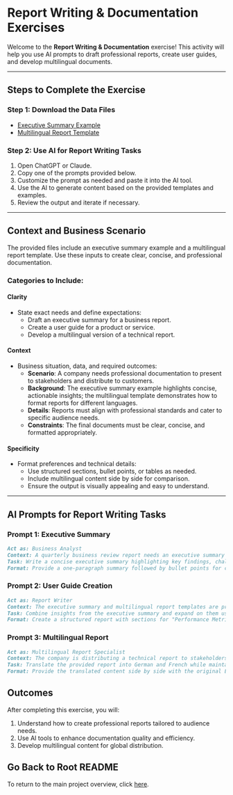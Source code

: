 # Report Writing & Documentation Exercises

Welcome to the **Report Writing & Documentation** exercise! This activity will help you use AI prompts to draft professional reports, create user guides, and develop multilingual documents.

---

## Steps to Complete the Exercise

### Step 1: Download the Data Files
- [Executive Summary Example](./data/executive_summary_example.docx)
- [Multilingual Report Template](./data/multilingual_report_template.docx)

### Step 2: Use AI for Report Writing Tasks
1. Open ChatGPT or Claude.
2. Copy one of the prompts provided below.
3. Customize the prompt as needed and paste it into the AI tool.
4. Use the AI to generate content based on the provided templates and examples.
5. Review the output and iterate if necessary.

---

## Context and Business Scenario

The provided files include an executive summary example and a multilingual report template. Use these inputs to create clear, concise, and professional documentation.

### Categories to Include:
#### **Clarity**
- State exact needs and define expectations:
  - Draft an executive summary for a business report.
  - Create a user guide for a product or service.
  - Develop a multilingual version of a technical report.

#### **Context**
- Business situation, data, and required outcomes:
  - **Scenario**: A company needs professional documentation to present to stakeholders and distribute to customers.
  - **Background**: The executive summary example highlights concise, actionable insights; the multilingual template demonstrates how to format reports for different languages.
  - **Details**: Reports must align with professional standards and cater to specific audience needs.
  - **Constraints**: The final documents must be clear, concise, and formatted appropriately.

#### **Specificity**
- Format preferences and technical details:
  - Use structured sections, bullet points, or tables as needed.
  - Include multilingual content side by side for comparison.
  - Ensure the output is visually appealing and easy to understand.

---

## AI Prompts for Report Writing Tasks

### Prompt 1: **Executive Summary**
```markdown
Act as: Business Analyst  
Context: A quarterly business review report needs an executive summary for stakeholders. The report includes sales data, challenges, and strategic recommendations.  
Task: Write a concise executive summary highlighting key findings, challenges, and next steps.  
Format: Provide a one-paragraph summary followed by bullet points for clarity.
```

### Prompt 2: **User Guide Creation**
```markdown
Act as: Report Writer  
Context: The executive summary and multilingual report templates are provided. Use these files to create a detailed analysis that highlights performance metrics, trends, and actionable insights.  
Task: Combine insights from the executive summary and expand on them using the multilingual report structure. Ensure key recommendations are highlighted.  
Format: Create a structured report with sections for "Performance Metrics," "Trends," and "Recommendations." Provide clear subheadings and concise paragraphs for each section.
```

### Prompt 3: **Multilingual Report**
```markdown
Act as: Multilingual Report Specialist  
Context: The company is distributing a technical report to stakeholders in different regions. The report needs to be available in English, German, and French.  
Task: Translate the provided report into German and French while maintaining consistent formatting and professional tone.  
Format: Provide the translated content side by side with the original English version for easy comparison.
```

## Outcomes

After completing this exercise, you will:

1. Understand how to create professional reports tailored to audience needs.
2. Use AI tools to enhance documentation quality and efficiency.
3. Develop multilingual content for global distribution.

## Go Back to Root README

To return to the main project overview, click [here](../README.md).